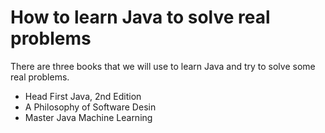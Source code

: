 # How to learn Java to solve real problems

There are three books that we will use to learn Java and try to solve some real problems.
  
  * Head First Java, 2nd Edition
  * A Philosophy of Software Desin
  * Master Java Machine Learning


